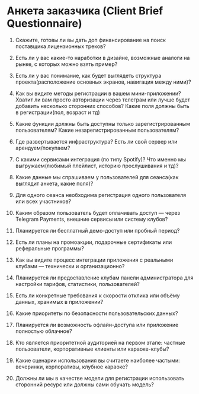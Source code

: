 # Анкета заказчика (Client Brief Questionnaire)

1. Скажите, готовы ли вы дать доп финансирование на поиск поставщика лицензионных треков?

2. Есть ли у вас какие-то наработки в дизайне, возможные аналоги на рынке, с которых можно взять пример?

3. Есть ли у вас понимание, как будет выглядеть структура проекта(расположение основных экранов, навигация между ними)?

4. Как вы видите методы регистрации в вашем мини-приложении?
Хватит ли вам просто авторизации через телеграм или лучше будет добавить несколько сторонних способов?
Какие поля должны быть в регистрации(пол, возраст и тд)

5. Какие функции должны быть доступны только зарегистрированным пользователям? Какие незарегистрированным пользователям?

6. Где развертывается инфраструктура? Есть ли свой сервер или арендуем/покупаем? 

7. С какими сервисами интеграция (по типу Spotify)?
Что именно мы выгружаем(любимый плейлист, историю прослушивания и тд)?

8. Какие данные мы спрашиваем у пользователей для сеанса(как выглядит анкета, какие поля)?

9. Для одного сеанса необходима регистрация одного пользователя или всех участников?

10. Каким образом пользователь будет оплачивать доступ — через Telegram Payments, внешние сервисы или систему клубов?

11. Планируется ли бесплатный демо-доступ или пробный период?

12. Есть ли планы на промоакции, подарочные сертификаты или реферальные программы?

13. Как вы видите процесс интеграции приложения с реальными клубами — технически и организационно?

14. Планируется ли предоставление клубам панели администратора для настройки тарифов, статистики, пользователей?

15. Есть ли конкретные требования к скорости отклика или объёму данных, хранимых в приложении?

16. Какие приоритеты по безопасности пользовательских данных?

17. Планируется ли возможность офлайн-доступа или приложение полностью облачное?

18. Кто является приоритетной аудиторией на первом этапе: частные пользователи, корпоративные клиенты или караоке-клубы?

19. Какие сценарии использования вы считаете наиболее частыми: вечеринки, корпоративы, клубное караоке?

20. Должны ли мы в качестве модели для регистрации использовать сторонний ресурс или должны сами обучать модель?
 




